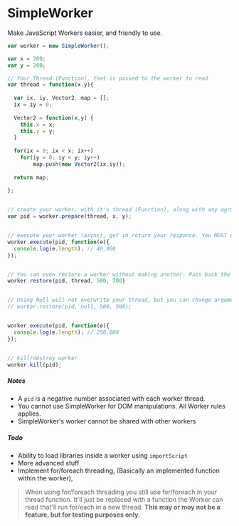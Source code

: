 # SimpleWorker
Make JavaScript Workers easier, and friendly to use.

```js
var worker = new SimpleWorker();

var x = 200;
var y = 200;

// Your Thread (Function), that is passed to the worker to read
var thread = function(x,y){ 
  
  var ix, iy, Vector2, map = [];
  ix = iy = 0;
  
  Vector2 = function(x,y) {
    this.x = x;
    this.y = y;
  }
  
  for(ix = 0; ix < x; ix++)
    for(iy = 0; iy < y; iy++)
        map.push(new Vector2(ix,iy));
        
  return map;
  
};


// create your worker, with it's thread (Function), along with any agruments you need to pass with
var pid = worker.prepare(thread, x, y);


// execute your worker (async), get in return your responce. You MUST use a callback on execute, until another solution is found to properly handle a Promise.
worker.execute(pid, function(e){
  console.log(e.length); // 40,000
});


// You can even restore a worker without making another. Pass back the thread, and arguments
worker.restore(pid, thread, 500, 500)


// Using Null will not overwrite your thread, but you can change arguments if needed aswell
// worker.restore(pid, null, 500, 500); 


worker.execute(pid, function(e){
  console.log(e.length); // 250,000
});


// kill/destroy worker
worker.kill(pid);
```

##### Notes

- A ```pid``` is a negative number associated with each worker thread. 
- You cannot use SimpleWorker for DOM manipulations. All Worker rules applies.
- SimpleWorker's worker cannot be shared with other workers

##### Todo
- Ability to load libraries inside a worker using ```importScript```
- More advanced stuff
- Implement for/foreach threading, (Basically an implemented function within the worker), 
> When using for/foreach threading you still use for/foreach in your thread function. It'll just be replaced with a function the Worker can read that'll run for/each in a new thread. **This may or moy not be a feature, but for testing purposes only**.



